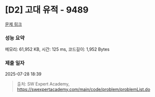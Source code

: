 # [D2] 고대 유적 - 9489 

[문제 링크](https://swexpertacademy.com/main/code/problem/problemDetail.do?contestProbId=AXAd8-d6MRoDFARP) 

### 성능 요약

메모리: 61,952 KB, 시간: 125 ms, 코드길이: 1,952 Bytes

### 제출 일자

2025-07-28 18:39



> 출처: SW Expert Academy, https://swexpertacademy.com/main/code/problem/problemList.do